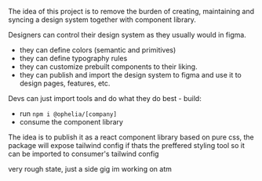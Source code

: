 The idea of this project is to remove the burden of creating, maintaining and syncing a design system together with component library.

Designers can control their design system as they usually would in figma.
- they can define colors (semantic and primitives)
- they can define typography rules
- they can customize prebuilt components to their liking.
- they can publish and import the design system to figma and use it to design pages, features, etc.

Devs can just import tools and do what they do best - build:
- run `npm i @ophelia/[company]`
- consume the component library

 The idea is to publish it as a react component library based on pure css, the package will expose tailwind config if thats the preffered styling tool so it can be imported to consumer's tailwind config

very rough state, just a side gig im working on atm
